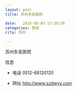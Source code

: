```yaml
--- 
layout: post 
title: 苏州东吴医院

date:   2016-05-03 13:39:56 
categories: 其他  
city: 苏州
  
--- 
```

   
苏州东吴医院

信息
 - 电话 0512-68120120

 - 网址 http://www.szdwyy.com


